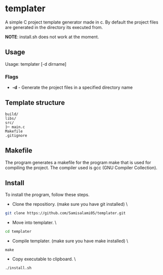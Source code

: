 # templater
A simple C project template generator made in c. By default the project files are generated in the directory its executed from.

**NOTE**: install.sh does not work at the moment.

## Usage

Usage: templater [-d dirname]

### Flags

* **-d** - Generate the project files in a specified directory name

## Template structure

```
build/
libs/
src/
├─ main.c
Makefile
.gitignore
```

## Makefile

The program generates a makefile for the program make that is used for compiling the project. The compiler used is gcc (GNU Compiler Collection).

## Install

To install the program, follow these steps.

* Clone the repositiory. (make sure you have git installed) \
```bash
git clone https://github.com/Samisalami05/templater.git
```
* Move into templater. \
```bash
cd templater
```
* Compile templater. (make sure you have make installed) \
```
make
```

* Copy executable to clipboard. \
```
./install.sh
```

